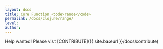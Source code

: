 ```yaml
---
layout: docs
title: Core Function <code>range</code>
permalink: /docs/clojure/range/
level: 
author: 
---
```


Help wanted! Please visit  [CONTRIBUTE]({{ site.baseurl }}/docs/contribute)